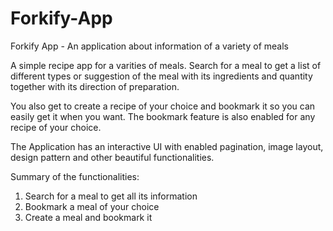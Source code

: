 # Forkify-App
Forkify App - An application about information of a variety of meals

A simple recipe app for a varities of meals. Search for a meal to get a list of different types or suggestion of the meal with its ingredients and quantity together with its direction of preparation.

You also get to create a recipe of your choice and bookmark it so you can easily get it when you want. The bookmark feature is also enabled for any recipe of your choice.

The Application has an interactive UI with enabled pagination, image layout, design pattern and other beautiful functionalities.

Summary of the functionalities:
1. Search for a meal to get all its information
2. Bookmark a meal of your choice
3. Create a meal and bookmark it
